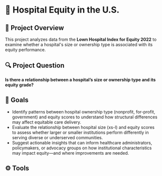# 🏥 Hospital Equity in the U.S.

## 📌 Project Overview
This project analyzes data from the **Lown Hospital Index for Equity 2022** to examine whether a hospital's size or ownership type is associated with its equity performance.

## 🔍 Project Question
**Is there a relationship between a hospital’s size or ownership type and its equity grade?**

## 🎯 Goals
- Identify patterns between hospital ownership type (nonprofit, for-profit, government) and equity scores to understand how structural differences may affect equitable care delivery.
- Evaluate the relationship between hospital size (xs-l) and equity scores to assess whether larger or smaller institutions perform differently in serving diverse or underserved communities.
- Suggest actionable insights that can inform healthcare administrators, policymakers, or advocacy groups on how institutional characteristics may impact equity—and where improvements are needed.

## ⚙️ Tools
